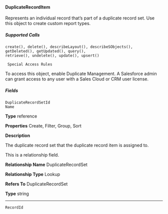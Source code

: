 #### DuplicateRecordItem

Represents an individual record that’s part of a duplicate record set. Use this object to create custom report types.

##### Supported Calls
```
create(), delete(), describeLayout(), describeSObjects(), getDeleted(), getUpdated(), query(),
retrieve(), undelete(), update(), upsert()

 Special Access Rules

```
To access this object, enable Duplicate Management. A Salesforce admin can grant access to any user with a Sales Cloud or CRM user
license.

##### Fields

```
DuplicateRecordSetId
Name

```

**Type**
reference

**Properties**
Create, Filter, Group, Sort

**Description**

The duplicate record set that the duplicate record item is assigned to.

This is a relationship field.

**Relationship Name**
DuplicateRecordSet

**Relationship Type**
Lookup

**Refers To**
DuplicateRecordSet

**Type**
string


-----

```
RecordId
